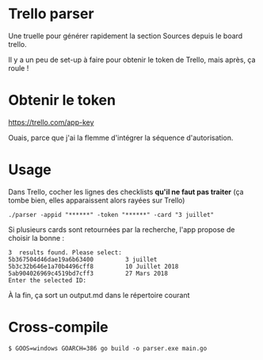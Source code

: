 # Trello parser

Une truelle pour générer rapidement la section Sources depuis le board trello.

Il y a un peu de set-up à faire pour obtenir le token de Trello, mais après, ça roule !


# Obtenir le token

https://trello.com/app-key

Ouais, parce que j'ai la flemme d'intégrer la séquence d'autorisation.


# Usage 

Dans Trello, cocher les lignes des checklists **qu'il ne faut pas traiter** (ça tombe bien, elles apparaissent alors rayées sur Trello)

	./parser -appid "******" -token "******" -card "3 juillet"

Si plusieurs cards sont retournées par la recherche, l'app propose de choisir la bonne :

	3  results found. Please select:
	5b367504d46dae19a6b63400         3 juillet
	5b3c32b646e1a70b4496cff8         10 Juillet 2018
	5ab904026969c4519bd7cff3         27 Mars 2018
	Enter the selected ID:

À la fin, ça sort un output.md dans le répertoire courant

# Cross-compile

	$ GOOS=windows GOARCH=386 go build -o parser.exe main.go
